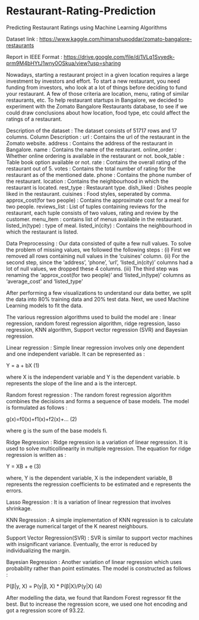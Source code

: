 # Restaurant-Rating-Prediction
Predicting Restaurant Ratings using Machine Learning Algorithms

Dataset link : https://www.kaggle.com/himanshupoddar/zomato-bangalore-restaurants

Report in IEEE Format : https://drive.google.com/file/d/1VLq1Svyedk-prm9M4bHYtJ1wny0OSkua/view?usp=sharing

Nowadays, starting a restaurant project in a given location requires a large investment by investors  and effort. To start a new restaurant, you need funding from investors, who look at a lot of things before deciding to fund your restaurant. A few of those criteria are location, menu, rating of similar restaurants, etc. 
To help restaurant startups in Bangalore, we decided to experiment with the Zomato Bangalore Restaurants database, to see if we could draw conclusions about how location, food type, etc could affect the ratings of a restaurant.

Description of the dataset : 
The dataset consists of 51717 rows and 17 columns.
Column Description : 
url : Contains the url of the restaurant in the Zomato website.
address : Contains the address of the restaurant in Bangalore.
name : Contains the name of the restaurant.
online_order : Whether online ordering is available in the restaurant or not.
book_table : Table book option available or not.
rate : Contains the overall rating of the restaurant out of 5.
votes : Contains the total number of rating for the restaurant as of the mentioned date.
phone : Contains the phone number of the restaurant.
location : Contains the neighbourhood in which the restaurant is located.
rest_type : Restaurant type.
dish_liked : Dishes people liked in the restaurant.
cuisines : Food styles, seperated by comma.
approx_cost(for two people) : Contains the approximate cost for a meal for two people.
reviews_list : List of tuples containing reviews for the restaurant, each tuple consists of two values, rating and review by the customer.
menu_item : contains list of menus available in the restaurant.
listed_in(type) : type of meal.
listed_in(city) : Contains the neighbourhood in which the restaurant is listed.

Data Preprocessing : Our data consisted of quite a few null values. To solve the problem of missing values, we followed the following steps :
(i) First we removed all rows containing null values   in the ‘cuisines’ column. 
(ii) For the second step, since the ‘address’, ‘phone’, ‘url’, ‘listed_in(city)’ columns had a lot of null values, we dropped these 4 columns.
(iii) The third step was renaming the ‘approx_cost(for two people)’ and ‘listed_in(type)’ columns as ‘average_cost’ and ‘listed_type’

After performing a few visualizations to understand our data better, we split the data into 80% training data and 20% test data.
Next, we used Machine Learning models to fit the data.

The various regression algorithms used to build the
model are : linear regression, random forest regression algorithm, ridge regression, lasso regression, KNN algorithm, Support vector regression (SVR) and Bayesian regression.

Linear regression : Simple linear regression involves only one dependent and one independent variable. It can be represented as :

Y = a + bX (1)

where X is the independent variable and Y is the dependent variable. b represents the slope of the line and a is the intercept.

Random forest regression : The random forest regression algorithm combines the decisions and forms a sequence of base models. The model is formulated as follows :

g(x)=f0(x)+f1(x)+f2(x)+... (2)

where g is the sum of the base models fi.

Ridge Regression : Ridge regression is a variation of linear regression. It is used to solve multicollinearity in multiple regression. The equation for ridge regression is written as :

Y = XB + e (3)

where, Y is the dependent variable, X is the independent variable, B represents the regression coefficients to be estimated and e represents the errors.

Lasso Regression : It is a variation of linear regression that involves shrinkage.

KNN Regression : A simple implementation of KNN regression is to calculate the average numerical target of the K nearest neighbours.

Support Vector Regression(SVR) :
SVR is similar to support vector machines with insignificant variance. Eventually, the error is reduced by individualizing the margin.

Bayesian Regression : Another variation of linear regression which uses probability rather than point estimates. The model is constructed as follows :

P(β|y, X) = P(y|β, X) * P(β|X)/P(y|X) (4)

After modelling the data, we found that Random Forest regressor fit the best. But to increase the regression score, we used one hot encoding and got a regression score of 93.22.
